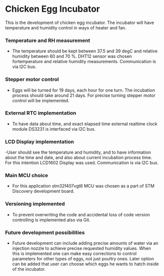 # Chicken Egg Incubator

This is the development of chicken egg incubator. The incubator will have temperature and humidity control in ways of heater and fan.
### Temperature and RH measurement
- The temperature should be kept between 37.5 and 39 degC and relative humidity between 60 and 70 %. DHT12 sensor was chosen fortemperature and relative humidity measurements. Communication is via I2C bus.
### Stepper motor control
- Eggs will be turned for 19 days, each hour for one turn. The incubation process should take around 21 days. For precise turning stepper motor control will be implemented. 
### External RTC implementation
- To have data about time, and exact elapsed time external realtime clock module DS3231 is interfaced via I2C bus.
### LCD Display implementation
-User should see the temperature and humidity, and to have information about the time and date, and also about current
incubation process time. For this intention LCD1602 Display was used. Communication is via I2C bus.
### Main MCU choice 
- For this application stm32f407vgt6 MCU was chosen as a part of STM Discovery development board.
### Versioning implemented
- To prevent overwriting the code and accidental loss of code version controlling is implemented also via Git.
### Future development possibilities
- Future development can include adding precise amounts of water via an injection nozzle to achieve precise requested
humidity values. When this is implemented one can make easy corrections to control parameters for other types of eggs, not just
poultry ones. Later option can be added that user can choose which eggs he wants to hatch inside of the incubator. 
